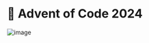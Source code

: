 # 🎄 Advent of Code 2024

![image](https://github.com/user-attachments/assets/d47d062b-546b-4ef8-9098-1c6f760db5b8)
